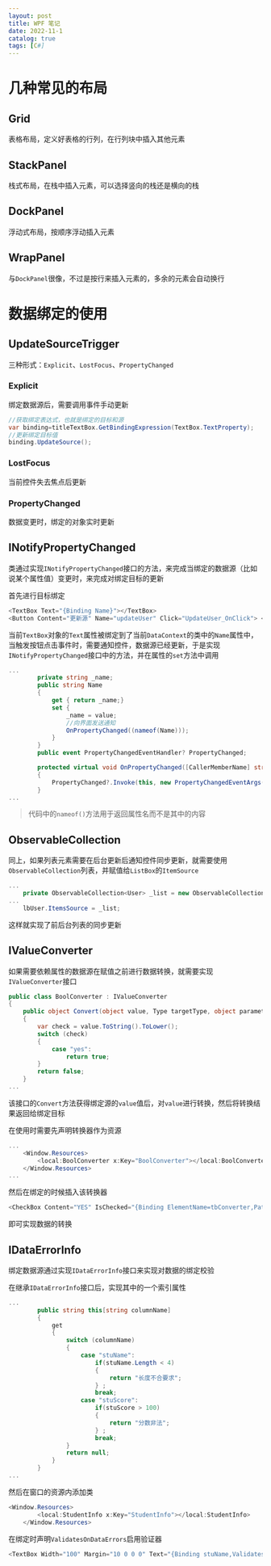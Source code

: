 ```yaml
---
layout: post
title: WPF 笔记
date: 2022-11-1
catalog: true
tags: [C#]
---
```


# 几种常见的布局

## Grid

表格布局，定义好表格的行列，在行列块中插入其他元素

## StackPanel

栈式布局，在栈中插入元素，可以选择竖向的栈还是横向的栈

## DockPanel

浮动式布局，按顺序浮动插入元素

## WrapPanel

与`DockPanel`很像，不过是按行来插入元素的，多余的元素会自动换行

# 数据绑定的使用

## UpdateSourceTrigger

三种形式：`Explicit`、`LostFocus`、`PropertyChanged`

### Explicit

绑定数据源后，需要调用事件手动更新

```c#
//获取绑定表达式，也就是绑定的目标和源
var binding=titleTextBox.GetBindingExpression(TextBox.TextProperty);
//更新绑定目标值
binding.UpdateSource();
```

### LostFocus

当前控件失去焦点后更新

### PropertyChanged

数据变更时，绑定的对象实时更新

## INotifyPropertyChanged

类通过实现`INotifyPropertyChanged`接口的方法，来完成当绑定的数据源（比如说某个属性值）变更时，来完成对绑定目标的更新

首先进行目标绑定

```c#
<TextBox Text="{Binding Name}"></TextBox>
<Button Content="更新源" Name="updateUser" Click="UpdateUser_OnClick"> </Button>
```

当前`TextBox`对象的`Text`属性被绑定到了当前`DataContext`的类中的`Name`属性中，当触发按钮点击事件时，需要通知控件，数据源已经更新，于是实现`INotifyPropertyChanged`接口中的方法，并在属性的`set`方法中调用

```c#
...
        private string _name;
        public string Name
        {
            get { return _name;}
            set { 
                _name = value; 
                //向界面发送通知
                OnPropertyChanged((nameof(Name))); 
            }
        }
        public event PropertyChangedEventHandler? PropertyChanged;

        protected virtual void OnPropertyChanged([CallerMemberName] string? propertyName = null)
        {
            PropertyChanged?.Invoke(this, new PropertyChangedEventArgs(propertyName));
        }
...
```

>代码中的`nameof()`方法用于返回属性名而不是其中的内容

## ObservableCollection

同上，如果列表元素需要在后台更新后通知控件同步更新，就需要使用`ObservableCollection`列表，并赋值给`ListBox`的`ItemSource`

```c#
...
    private ObservableCollection<User> _list = new ObservableCollection<User>();
...
    lbUser.ItemsSource = _list;
```

这样就实现了前后台列表的同步更新

## IValueConverter

如果需要依赖属性的数据源在赋值之前进行数据转换，就需要实现`IValueConverter`接口

```c#
public class BoolConverter : IValueConverter
{
    public object Convert(object value, Type targetType, object parameter, CultureInfo culture)
    {
        var check = value.ToString().ToLower();
        switch (check)
        {
            case "yes":
                return true;
        }
        return false;
    }
...
```

该接口的`Convert`方法获得绑定源的`value`值后，对`value`进行转换，然后将转换结果返回给绑定目标

在使用时需要先声明转换器作为资源

```c#
...
    <Window.Resources>
        <local:BoolConverter x:Key="BoolConverter"></local:BoolConverter>
    </Window.Resources>
...
```

然后在绑定的时候插入该转换器

```c#
<CheckBox Content="YES" IsChecked="{Binding ElementName=tbConverter,Path=Text,Converter={StaticResource BoolConverter}}" HorizontalAlignment="Center"></CheckBox>
```

即可实现数据的转换

## IDataErrorInfo

绑定数据源通过实现`IDataErrorInfo`接口来实现对数据的绑定校验

在继承`IDataErrorInfo`接口后，实现其中的一个索引属性

```c#
...   
		public string this[string columnName]
        {
            get
            {
                switch (columnName)
                {
                    case "stuName":
                        if(stuName.Length < 4)
                        {
                            return "长度不合要求";
                        } ;
                        break;
                    case "stuScore":
                        if(stuScore > 100)
                        {
                            return "分数非法";
                        } ;
                        break;
                }
                return null;
            }
        }
...
```

然后在窗口的资源内添加类

```c#
<Window.Resources>
        <local:StudentInfo x:Key="StudentInfo"></local:StudentInfo>
    </Window.Resources>
```

在绑定时声明`ValidatesOnDataErrors`启用验证器

```c#
<TextBox Width="100" Margin="10 0 0 0" Text="{Binding stuName,ValidatesOnDataErrors=True,UpdateSourceTrigger=PropertyChanged}"></TextBox>
```

